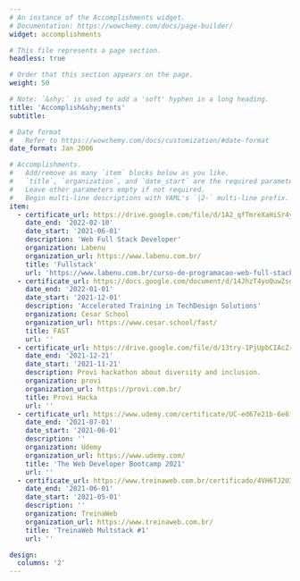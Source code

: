 ```yaml
---
# An instance of the Accomplishments widget.
# Documentation: https://wowchemy.com/docs/page-builder/
widget: accomplishments

# This file represents a page section.
headless: true

# Order that this section appears on the page.
weight: 50

# Note: `&shy;` is used to add a 'soft' hyphen in a long heading.
title: 'Accomplish&shy;ments'
subtitle:

# Date format
#   Refer to https://wowchemy.com/docs/customization/#date-format
date_format: Jan 2006

# Accomplishments.
#   Add/remove as many `item` blocks below as you like.
#   `title`, `organization`, and `date_start` are the required parameters.
#   Leave other parameters empty if not required.
#   Begin multi-line descriptions with YAML's `|2-` multi-line prefix.
item:
  - certificate_url: https://drive.google.com/file/d/1A2_qfTmreXaHiSr4ys9UduuLJ_MMjw0t/view?usp=sharing
    date_end: '2022-02-10'
    date_start: '2021-06-01'
    description: 'Web Full Stack Developer'
    organization: Labenu
    organization_url: https://www.labenu.com.br/
    title: 'Fullstack'
    url: 'https://www.labenu.com.br/curso-de-programacao-web-full-stack-integral'
  - certificate_url: https://docs.google.com/document/d/14JhzT4yoQuwZsgmqnLS-MQSTpP4wVe2ZUePgytl8H_E/edit
    date_end: '2022-01-01'
    date_start: '2021-12-01'
    description: 'Accelerated Training in TechDesign Solutions'
    organization: Cesar School
    organization_url: https://www.cesar.school/fast/
    title: FAST
    url: ''
  - certificate_url: https://drive.google.com/file/d/13try-1PjUpbCIAcZrO94szRTp-srAtPn/view
    date_end: '2021-12-21'
    date_start: '2021-11-21'
    description: Provi hackathon about diversity and inclusion.
    organization: provi
    organization_url: https://provi.com.br/
    title: Provi Hacka
    url: ''
  - certificate_url: https://www.udemy.com/certificate/UC-ed67e21b-6e6f-436b-a1ca-ff7cd1d2a12b/
    date_end: '2021-07-01'
    date_start: '2021-06-01'
    description: ''
    organization: Udemy
    organization_url: https://www.udemy.com/
    title: 'The Web Developer Bootcamp 2021'
    url: ''
  - certificate_url: https://www.treinaweb.com.br/certificado/4VH6TJ2U3AML
    date_end: '2021-06-01'
    date_start: '2021-05-01'
    description: ''
    organization: TreinaWeb
    organization_url: https://www.treinaweb.com.br/
    title: 'TreinaWeb Multstack #1'
    url: ''

design:
  columns: '2'
---
```

